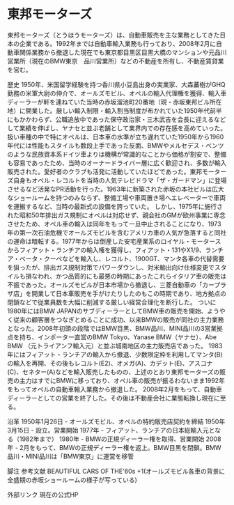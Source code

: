 # 東邦モーターズ

東邦モーターズ（とうほうモーターズ）は、自動車販売を主な業務としてきた日本の企業である。1992年までは自動車輸入業務も行っており、2008年2月に自動車関係業務から撤退した現在でも東京都目黒区目黒大橋のマンションや元品川営業所（現在のBMW東京　品川営業所）などの不動産を所有し、不動産賃貸業を営む。

歴史
1950年、米国留学経験を持つ香川県小豆島出身の実業家、大森蕃樹がGHQ勤務の米軍大尉の仲介で、オールズモビル、オペルの輸入代理権を獲得、輸入車ディーラーが軒を連ねていた当時の赤坂溜池町20番地（現・赤坂東邦ビル所在地）に開業した。厳しい輸入制限・輸入割当制度が布かれていた1950年代前半にもかかわらず、公職追放中であった保守政治家・三木武吉を会長に迎えるなどして業績を伸ばし、ヤナセと並ぶ老舗として業界内での存在感を高めていった。
扱い車種の中で特にオペルは、日本車の水準が立ち遅れていた1950年から1960年代には性能もスタイルも数段上手であった反面、BMWやメルセデス・ベンツのような民族資本系ドイツ車よりは機構が常識的なことから価格が割安で、整備も容易であったため、当時のオーナードライバー層に広く歓迎され、多数が輸入販売された。愛好者のクラブも活発に活動していたほどであった。東邦モーターズ自身もオペル・レコルトを当時の人気テレビドラマ「ザ・ガードマン」に登場させるなど活発なPR活動を行った。1963年に新築された赤坂の本社ビルは広大なショールームを持つのみならず、整備工場や車両置き場へエレベーターで車両を運搬するなど、当時の最新式の設備を誇っていた。
しかし、1975年に施行された昭和50年排出ガス規制にオペルは対応せず、親会社のGMが欧州事業に専念させたため、オペル車の輸入は同年をもって一旦中止されることになり、1973年の第一次石油危機でオールズモビルを含むアメリカ車の人気が急落すると同社の運命は暗転する。1977年からは倒産した安宅産業系のロイヤル・モータースからフィアット・ランチアの輸入権を獲得し、フィアット・131やX1/9、ランチア・ベータ・クーペなどを輸入し、レコルト、1900GT、マンタ各車の代替需要を狙ったが、排出ガス規制対策でパワーダウンし、対米輸出向け仕様変更でスタイルも損なわれ、かつ品質的にも最悪の時期にあったこれらイタリア車の販売は不振であった。オールズモビルが日本市場から撤退し、三菱自動車の「カープラザ店」を開業して日本車販売を手がけたりしたのもこの時期であり、地方拠点の閉鎖などで従業員数を大幅に削減する厳しい経営合理化を断行した。
ついに1980年にはBMW JAPANのサブディーラーとしてBMW車の販売を開始、ようやく従来の顧客層をつなぎとめることに成功、以来BMWの販売が同社の主力業務となった。2008年初頭の段階ではBMW目黒、BMW品川、MINI品川の3営業拠点を持ち、インポーター直営のBMW Tokyo、Yanase BMW（ヤナセ）、Abe BMW （元トライアンフ輸入元）と並ぶ城南地区の主力販売店であった。
1983年にはフィアット・ランチアの輸入から撤退、少数限定枠を利用してマンタ(B)の輸入を再開、その後もレコルト(E2)、オメガ(A)、カデット(E)、アスコナ(C)、セネター(A)などを輸入販売したものの、上述のとおり東邦モーターズの販売の主力はすでにBMWに移っており、オペル車の販売が振るわないまま1992年をもってオペルの自動車輸入業務から撤退した。
2008年2月をもって、自動車ディーラーとしての営業を終了した。その後は不動産会社に業態転換し現在に至る。

沿革
1950年1月26日 - オールズモビル、オペルの特約販売店契約を締結
1950年3月15日 - 設立。営業開始
1977年 - フィアット、ランチアの日本総輸入元となる（1982年まで）
1980年 - BMWの正規ディーラー権を取得、営業開始
2008年 - 2月をもって、BMWの正規ディーラー権を返上。BMW目黒を閉鎖。BMW品川・MINI品川は「BMW東京」に運営を移管

脚注
参考文献
BEAUTIFUL CARS OF THE'60s +1(オールズモビル各車の背景に全盛期の赤坂ショールームの様子が写っている)

外部リンク
現在の公式HP